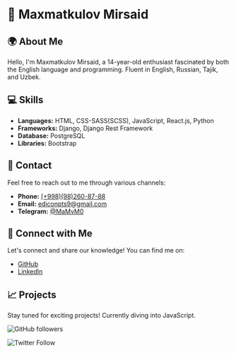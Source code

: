 # 👋 Maxmatkulov Mirsaid

## 🌍 About Me
Hello, I'm Maxmatkulov Mirsaid, a 14-year-old enthusiast fascinated by both the English language and programming. Fluent in English, Russian, Tajik, and Uzbek.

## 💻 Skills
- **Languages:** HTML, CSS-SASS(SCSS), JavaScript, React.js, Python
- **Frameworks:** Django, Django Rest Framework
- **Database:** PostgreSQL
- **Libraries:** Bootstrap

## 📱 Contact
Feel free to reach out to me through various channels:
- **Phone:** [(+998)(98)260-87-88](tel:+998982608788)
- **Email:** [ediconpts9@gmail.com](mailto:ediconpts9@gmail.com)
- **Telegram:** [@MaMvM0](https://t.me/MaMvM0)

## 🚀 Connect with Me
Let's connect and share our knowledge! You can find me on:
- [GitHub](https://github.com/0MAVM0)
- [LinkedIn](https://www.linkedin.com/in/0MAVM0)

## 📈 Projects
Stay tuned for exciting projects! Currently diving into JavaScript.

![GitHub followers](https://img.shields.io/github/followers/0MAVM0?label=Follow&style=social)

![Twitter Follow](https://img.shields.io/twitter/follow/0MAVM0?label=Follow&style=social)

